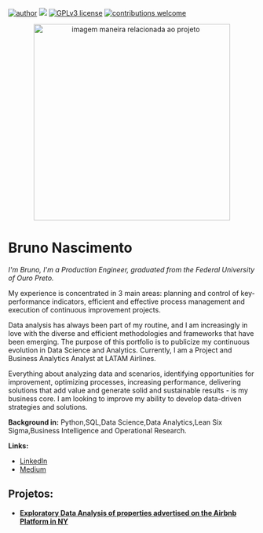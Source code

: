[![author](https://img.shields.io/badge/author-brunonascimento-red.svg)](https://www.linkedin.com/in/brunoanascimento/) [![](https://img.shields.io/badge/python-3.7+-blue.svg)](https://www.python.org/downloads/release/python-365/) [![GPLv3 license](https://img.shields.io/badge/License-GPLv3-blue.svg)](http://perso.crans.org/besson/LICENSE.html) [![contributions welcome](https://img.shields.io/badge/contributions-welcome-brightgreen.svg?style=flat)](https://github.com/BrunoAqNascimento/Analytics-and-Data-Science-Projects/issues)


<p align="center">
  <img src="https://image.freepik.com/free-photo/big-data-technology-business-finance-conceptual_31965-25853.jpg" alt="imagem maneira relacionada ao projeto"height=400px >
</p>



# Bruno Nascimento

*I'm Bruno, I'm a Production Engineer, graduated from the Federal University of Ouro Preto.*

My experience is concentrated in 3 main areas: planning and control of key-performance indicators, efficient and effective process management and execution of continuous improvement projects.

Data analysis has always been part of my routine, and I am increasingly in love with the diverse and efficient methodologies and frameworks that have been emerging. The purpose of this portfolio is to publicize my continuous evolution in Data Science and Analytics. Currently, I am a Project and Business Analytics Analyst at LATAM Airlines.

Everything about analyzing data and scenarios, identifying opportunities for improvement, optimizing processes, increasing performance, delivering solutions that add value and generate solid and sustainable results - is my business core. I am looking to improve my ability to develop data-driven strategies and solutions.


**Background in:** Python,SQL,Data Science,Data Analytics,Lean Six Sigma,Business Intelligence and Operational Research.

**Links:**
* [LinkedIn](https://www.linkedin.com/in/brunoanascimento/)
* [Medium](https://www.medium.com)


## Projetos:

* **[Exploratory Data Analysis of properties advertised on the Airbnb Platform in NY]()**
